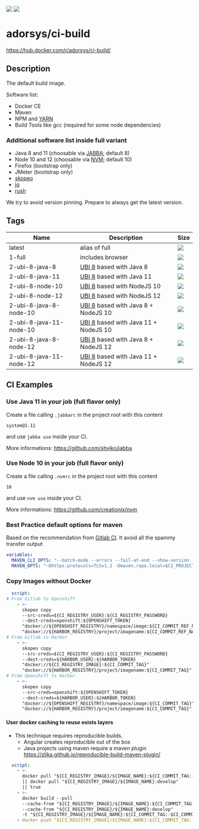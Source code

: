[![](https://img.shields.io/docker/pulls/adorsys/ci-build.svg?logo=docker)](https://hub.docker.com/r/adorsys/ci-build/)
[![](https://img.shields.io/docker/stars/adorsys/ci-build.svg?logo=docker)](https://hub.docker.com/r/adorsys/ci-build/)

# adorsys/ci-build

https://hub.docker.com/r/adorsys/ci-build/

## Description

The default build image. 

Software list:

* Docker CE
* Maven
* NPM and [YARN](https://yarnpkg.com/lang/en/)
* Build Tools like gcc (required for some node dependencies)

### Additional software list inside full variant
* Java 8 and 11 (choosable via [JABBA](https://github.com/shyiko/jabba); default 8)
* Node 10 and 12 (choosable via [NVM](https://github.com/creationix/nvm); default 10)
* Firefox (bootstrap only)
* JMeter (bootstrap only)
* [skopeo](https://github.com/containers/skopeo)
* [jq](https://stedolan.github.io/jq/)
* [rush](https://github.com/shenwei356/rush)

We try to avoid version pinning. Prepare to always get the latest version.

## Tags

| Name | Description | Size | 
| ---- | ----------- | ---- |
| latest | alias of full | [![](https://images.microbadger.com/badges/image/adorsys/ci-build.svg)](https://microbadger.com/images/adorsys/ci-build) |
| 1-full | includes browser | [![](https://images.microbadger.com/badges/image/adorsys/ci-build:full.svg)](https://microbadger.com/images/adorsys/ci-build) |
| 2-ubi-8-java-8 | [UBI 8](https://developers.redhat.com/products/rhel/ubi/) based with Java 8 | [![](https://images.microbadger.com/badges/image/adorsys/ci-build:2-ubi-8-java-8.svg)](https://microbadger.com/images/adorsys/ci-build) |
| 2-ubi-8-java-11 | [UBI 8](https://developers.redhat.com/products/rhel/ubi/) based with Java 11 | [![](https://images.microbadger.com/badges/image/adorsys/ci-build:2-ubi-8-java-11.svg)](https://microbadger.com/images/adorsys/ci-build) |
| 2-ubi-8-node-10 | [UBI 8](https://developers.redhat.com/products/rhel/ubi/) based with NodeJS 10 | [![](https://images.microbadger.com/badges/image/adorsys/ci-build:2-ubi-8-node-10.svg)](https://microbadger.com/images/adorsys/ci-build) |
| 2-ubi-8-node-12 | [UBI 8](https://developers.redhat.com/products/rhel/ubi/) based with NodeJS 12 | [![](https://images.microbadger.com/badges/image/adorsys/ci-build:2-ubi-8-node-12.svg)](https://microbadger.com/images/adorsys/ci-build) |
| 2-ubi-8-java-8-node-10 | [UBI 8](https://developers.redhat.com/products/rhel/ubi/) based with Java 8 + NodeJS 10 | [![](https://images.microbadger.com/badges/image/adorsys/ci-build:2-ubi-8-java-8-node-10.svg)](https://microbadger.com/images/adorsys/ci-build) |
| 2-ubi-8-java-11-node-10 | [UBI 8](https://developers.redhat.com/products/rhel/ubi/) based with Java 11 + NodeJS 10 | [![](https://images.microbadger.com/badges/image/adorsys/ci-build:2-ubi-8-java-11-node-10.svg)](https://microbadger.com/images/adorsys/ci-build) |
| 2-ubi-8-java-8-node-12 | [UBI 8](https://developers.redhat.com/products/rhel/ubi/) based with Java 8 + NodeJS 12 | [![](https://images.microbadger.com/badges/image/adorsys/ci-build:2-ubi-8-java-8-node-12.svg)](https://microbadger.com/images/adorsys/ci-build) |
| 2-ubi-8-java-11-node-12 | [UBI 8](https://developers.redhat.com/products/rhel/ubi/) based with Java 11 + NodeJS 12 | [![](https://images.microbadger.com/badges/image/adorsys/ci-build:2-ubi-8-java-11-node-12.svg)](https://microbadger.com/images/adorsys/ci-build) |

## CI Examples

### Use Java 11 in your job (full flavor only)

Create a file calling `.jabbarc` in the project root with this content
```
system@1.11
```
and use `jabba use` inside your CI.

More informations: https://github.com/shyiko/jabba

### Use Node 10 in your job (full flavor only)

Create a file calling `.nvmrc` in the project root with this content
```
10
```
and use `nvm use` inside your CI.

More informations: https://github.com/creationix/nvm

### Best Practice default options for maven

Based on the recommendation from [Gitlab CI](https://gitlab.com/gitlab-org/gitlab-ce/blob/master/lib/gitlab/ci/templates/Maven.gitlab-ci.yml).
It avoid all the spammy transfer output
```yaml
variables:
  MAVEN_CLI_OPTS: "--batch-mode --errors --fail-at-end --show-version -DinstallAtEnd=true -DdeployAtEnd=true"
  MAVEN_OPTS: "-Dhttps.protocols=TLSv1.2 -Dmaven.repo.local=$CI_PROJECT_DIR/.m2/repository -Dorg.slf4j.simpleLogger.log.org.apache.maven.cli.transfer.Slf4jMavenTransferListener=WARN -Dorg.slf4j.simpleLogger.showDateTime=true -Djava.awt.headless=true"
```

### Copy Images without Docker

```yaml
  script:
# From Gitlab to Openshift
    - >-
      skopeo copy
      --src-creds=${CI_REGISTRY_USER}:${CI_REGISTRY_PASSWORD}
      --dest-creds=openshift:${OPENSHIFT_TOKEN}
      "docker://${OPENSHIFT_REGISTRY}/namespace/image:${CI_COMMIT_REF_NAME}"
      "docker://${HARBOR_REGISTRY}/project/imagename:${CI_COMMIT_REF_NAME}"
# From Gitlab to Harbor
    - >-
      skopeo copy
      --src-creds=${CI_REGISTRY_USER}:${CI_REGISTRY_PASSWORD}
      --dest-creds=${HARBOR_USER}:${HARBOR_TOKEN}
      "docker://${CI_REGISTRY_IMAGE}:${CI_COMMIT_TAG}"
      "docker://${HARBOR_REGISTRY}/project/imagename:${CI_COMMIT_TAG}"
# From Openshift to Harbor
    - >-
      skopeo copy
      --src-creds=openshift:${OPENSHIFT_TOKEN}
      --dest-creds=${HARBOR_USER}:${HARBOR_TOKEN}
      "docker://${OPENSHIFT_REGISTRY}/namespace/image:${CI_COMMIT_TAG}"
      "docker://${HARBOR_REGISTRY}/project/imagename:${CI_COMMIT_TAG}"
```

#### User docker caching to reuse exists layers

* This technique requires reproducible builds.
  * Angular creates reproducible out of the box
  * Java projects using maven require a maven plugin https://zlika.github.io/reproducible-build-maven-plugin/

```yaml
  script:
    - >-
      docker pull "${CI_REGISTRY_IMAGE}/${IMAGE_NAME}:${CI_COMMIT_TAG:-$CI_COMMIT_REF_SLUG}" 
      || docker pull "${CI_REGISTRY_IMAGE}/${IMAGE_NAME}:develop" 
      || true
    - >-
      docker build --pull
      --cache-from "${CI_REGISTRY_IMAGE}/${IMAGE_NAME}:${CI_COMMIT_TAG:-$CI_COMMIT_REF_SLUG}"
      --cache-from "${CI_REGISTRY_IMAGE}/${IMAGE_NAME}:develop"
      -t "${CI_REGISTRY_IMAGE}/${IMAGE_NAME}:${CI_COMMIT_TAG:-$CI_COMMIT_REF_SLUG}" .
    - docker push "${CI_REGISTRY_IMAGE}/${IMAGE_NAME}:${CI_COMMIT_TAG:-$CI_COMMIT_REF_SLUG}"
```
